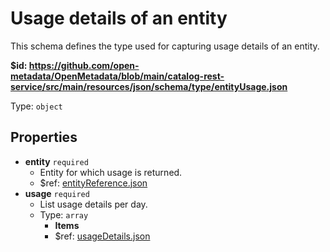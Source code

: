 # Usage details of an entity

This schema defines the type used for capturing usage details of an entity.

<b id="httpsgithub.comopen-metadataopenmetadatablobmaincatalog-rest-servicesrcmainresourcesjsonschematypeentityusage.json">&#36;id: https://github.com/open-metadata/OpenMetadata/blob/main/catalog-rest-service/src/main/resources/json/schema/type/entityUsage.json</b>

Type: `object`

## Properties
 - <b id="#https://github.com/open-metadata/OpenMetadata/blob/main/catalog-rest-service/src/main/resources/json/schema/type/entityUsage.json/properties/entity">entity</b> `required`
	 - Entity for which usage is returned.
	 - &#36;ref: [entityReference.json](#entityreference.json)
 - <b id="#https://github.com/open-metadata/OpenMetadata/blob/main/catalog-rest-service/src/main/resources/json/schema/type/entityUsage.json/properties/usage">usage</b> `required`
	 - List usage details per day.
	 - Type: `array`
		 - **Items**
		 - &#36;ref: [usageDetails.json](#usagedetails.json)
